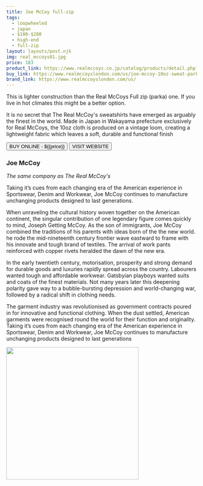 ```yaml
---
title: Joe McCoy full-zip
tags:
  - loopwheeled
  - japan
  - $100-$200 
  - high-end 
  - full-zip
layout: layouts/post.njk
img: real_mccoys01.jpg
price: 183
product_link: https://www.realmccoys.co.jp/catalog/products/detail.php?product_id=3438
buy_link: https://www.realmccoyslondon.com/us/joe-mccoy-10oz-sweat-parka-grey.html   
brand_link: https://www.realmccoyslondon.com/us/
---
```

<div class="col col-sm-8">

<p>This is lighter construction than the Real McCoys Full zip (parka) one. If you live in hot climates this might be a better option.</p>    

<p>It is no secret that The Real McCoy's sweatshirts have emerged as arguably the finest in the world. Made in Japan in Wakayama prefecture exclusively for Real McCoys, the 10oz cloth is produced on a vintage loom, creating a lightweight fabric which leaves a soft, durable and functional finish</p>       
<p>
    <a href='{{buy_link}}'><button class="button-primary-outlined button-round">BUY ONLINE - ${{price}}</button></a>
    <a href='{{brand_link}}'><button class="button-primary-outlined button-round">VISIT WEBSITE</button></a>
</p>

### Joe McCoy
<p><i>The same company as The Real McCoy's</i></p>

<p>Taking it’s cues from each changing era of the American experience in Sportswear, Denim and Workwear, Joe McCoy continues to manufacture unchanging products designed to last generations.

When unraveling the cultural history woven together on the American continent, the singular contribution of one legendary figure comes quickly to mind, Joseph Getting McCoy. As the son of immigrants, Joe McCoy combined the traditions of his parents with ideas born of the the new world. he rode the mid-nineteenth century frontier wave eastward to frame with his innovate and tough brand of textiles. The arrival of work pants reinforced with copper rivets heralded the dawn of the new era. 

In the early twentieth century, motorisation, prosperity and strong demand for durable goods and luxuries rapidly spread across the country. Labourers wanted tough and affordable workwear. Gatsbyian playboys wanted suits and coats of the finest materials. Not many years later this deepening polarity gave way to a bubble-bursting depression and world-changing war, followed by a radical shift in clothing needs. 

The garment industry was revolutionised as government contracts poured in for innovative and functional clothing. When the dust settled, American garments were recognised round the world for their function and originality. Taking it’s cues from each changing era of the American experience in Sportswear, Denim and Workwear, Joe McCoy continues to manufacture unchanging products designed to last generations</p>
</div>

<div class="col col-sm-4 float-right">
        <img src='/img/{{img}}' height='350' class="float-left">
</div>